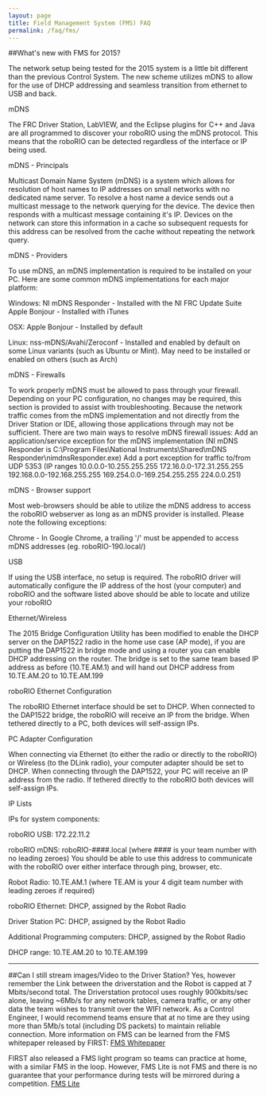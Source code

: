 ```yaml
---
layout: page
title: Field Management System (FMS) FAQ
permalink: /faq/fms/
---
```


##What's new with FMS for 2015?

The network setup being tested for the 2015 system is a little bit different than the previous Control System. The new scheme utilizes mDNS to allow for the use of DHCP addressing and seamless transition from ethernet to USB and back.


mDNS



The FRC Driver Station, LabVIEW, and the Eclipse plugins for C++ and Java are all programmed to discover your roboRIO using the mDNS protocol. This means that the roboRIO can be detected regardless of the interface or IP being used.



mDNS - Principals



Multicast Domain Name System (mDNS) is a system which allows for resolution of host names to IP addresses on small networks with no dedicated name server. To resolve a host name a device sends out a multicast message to the network querying for the device. The device then responds with a multicast message containing it's IP. Devices on the network can store this information in a cache so subsequent requests for this address can be resolved from the cache without repeating the network query.



mDNS - Providers



To use mDNS, an mDNS implementation is required to be installed on your PC. Here are some common mDNS implementations for each major platform:

Windows:
NI mDNS Responder - Installed with the NI FRC Update Suite
Apple Bonjour - Installed with iTunes

OSX:
Apple Bonjour - Installed by default

Linux:
nss-mDNS/Avahi/Zeroconf - Installed and enabled by default on some Linux variants (such as Ubuntu or Mint). May need to be installed or enabled on others (such as Arch)



mDNS - Firewalls



To work properly mDNS must be allowed to pass through your firewall. Depending on your PC configuration, no changes may be required, this section is provided to assist with troubleshooting. Because the network traffic comes from the mDNS implementation and not directly from the Driver Station or IDE, allowing those applications through may not be sufficient. There are two main ways to resolve mDNS firewall issues:
Add an application/service exception for the mDNS implementation (NI mDNS Responder is C:\Program Files\National Instruments\Shared\mDNS Responder\nimdnsResponder.exe)
Add a port exception for traffic to/from UDP 5353 (IP ranges 10.0.0.0-10.255.255.255   172.16.0.0-172.31.255.255   192.168.0.0-192.168.255.255   169.254.0.0-169.254.255.255   224.0.0.251)



mDNS - Browser support



Most web-browsers should be able to utilize the mDNS address to access the roboRIO webserver as long as an mDNS provider is installed. Please note the following exceptions:

Chrome - In Google Chrome, a trailing '/' must be appended to access mDNS addresses (eg.  roboRIO-190.local/)



USB



If using the USB interface, no setup is required. The roboRIO driver will automatically configure the IP address of the host (your computer) and roboRIO and the software listed above should be able to locate and utilize your roboRIO



Ethernet/Wireless



The 2015 Bridge Configuration Utility has been modified to enable the DHCP server on the DAP1522 radio in the home use case (AP mode), if you are putting the DAP1522 in bridge mode and using a router you can enable DHCP addressing on the router. The bridge is set to the same team based IP address as before (10.TE.AM.1) and will hand out DHCP address from 10.TE.AM.20 to 10.TE.AM.199

 



roboRIO Ethernet Configuration



The roboRIO Ethernet interface should be set to DHCP. When connected to the DAP1522 bridge, the roboRIO will receive an IP from the bridge. When tethered directly to a PC, both devices will self-assign IPs.



PC Adapter Configuration



When connecting via Ethernet (to either the radio or directly to the roboRIO) or Wireless (to the DLink radio), your computer adapter should be set to DHCP. When connecting through the DAP1522, your PC will receive an IP address from the radio. If tethered directly to the roboRIO both devices will self-assign IPs.



IP Lists



IPs for system components:

roboRIO USB: 172.22.11.2

roboRIO mDNS: roboRIO-####.local (where #### is your team number with no leading zeroes) You should be able to use this address to communicate with the roboRIO over either interface through ping, browser, etc.

Robot Radio: 10.TE.AM.1 (where TE.AM is your 4 digit team number with leading zeroes if required)

roboRIO Ethernet: DHCP, assigned by the Robot Radio

Driver Station PC: DHCP, assigned by the Robot Radio

Additional Programming computers: DHCP, assigned by the Robot Radio

DHCP range: 10.TE.AM.20 to 10.TE.AM.199



---

##Can I still stream images/Video to the Driver Station?
Yes, however remember the Link between the driverstation and the Robot is capped at 7 Mbits/second total. The Driverstation protocol uses roughly 900kbits/sec alone, leaving ~6Mb/s for any network tables, camera traffic, or any other data the team wishes to transmit over the WIFI network. As a Control Engineer, I would recommend teams ensure that at no time are they using more than 5Mb/s total (including DS packets) to maintain reliable connection. More information on FMS can be learned from the FMS whitepaper released by FIRST: [FMS Whitepaper](http://www.usfirst.org/sites/default/files/uploadedFiles/Robotics_Programs/FRC/Game_and_Season__Info/2013/FMSWhitePaper_RevA.pdf)

FIRST also released a FMS light program so teams can practice at home, with a similar FMS in the loop. However, FMS Lite is not FMS and there is no guarantee that your performance during tests will be mirrored during a competition. [FMS Lite](http://www.usfirst.org/roboticsprograms/frc/blog-2014-fms-lite-available)
